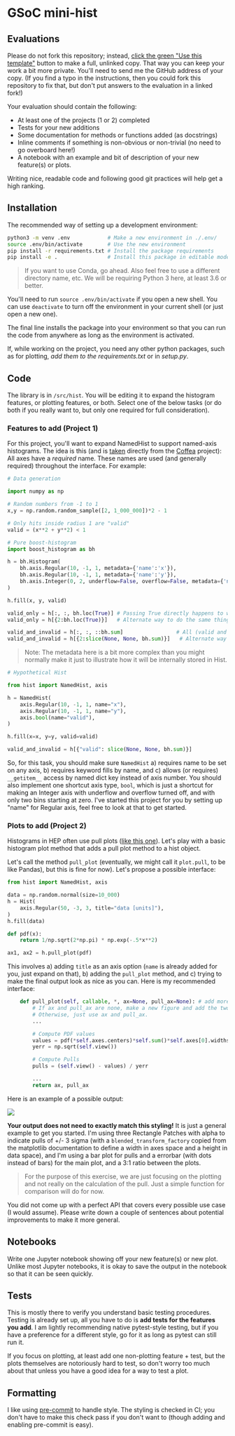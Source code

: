 # GSoC mini-hist

## Evaluations

Please do not fork this repository; instead, [click the green "Use this
template"](https://github.com/henryiii/mini_hist/generate) button to make a
full, unlinked copy. That way you can keep your work a bit more private. You'll
need to send me the GitHub address of your copy. (If you find a typo in the
instructions, then you could fork this repository to fix that, but don't put
answers to the evaluation in a linked fork!)

Your evaluation should contain the following:

* At least one of the projects (1 or 2) completed
* Tests for your new additions
* Some documentation for methods or functions added (as docstrings)
* Inline comments if something is non-obvious or non-trivial (no need to go
  overboard here!)
* A notebook with an example and bit of description of your new feature(s) or
  plots.

Writing nice, readable code and following good git practices will help get a
high ranking.

## Installation

The recommended way of setting up a development environment:

```bash
python3 -m venv .env            # Make a new environment in ./.env/
source .env/bin/activate        # Use the new environment
pip install -r requirements.txt # Install the package requirements
pip install -e .                # Install this package in editable mode
```

> If you want to use Conda, go ahead. Also feel free to use a different
directory name, etc. We will be requiring Python 3 here, at least 3.6 or
better.

You'll need to run `source .env/bin/activate` if you open a new shell. You can
use `deactivate` to turn off the environment in your current shell (or just
open a new one).

The final line installs the package into your environment so that you can run
the code from anywhere as long as the environment is activated.

If, while working on the project, you need any other python packages, such as
for plotting, *add them to the requirements.txt* or in *setup.py*.

## Code

The library is in `/src/hist`. You will be editing it to expand the histogram
features, or plotting features, or both. Select one of the below tasks (or do
both if you really want to, but only one required for full consideration).

### Features to add (Project 1)

For this project, you'll want to expand NamedHist to support named-axis
histograms. The idea is this (and is
[taken](https://github.com/CoffeaTeam/coffea/tree/master/coffea/hist) directly
from the [Coffea](https://github.com/CoffeaTeam/coffea) project): All axes have
a *required* name. These names are used (and generally required) throughout the
interface. For example:

```python
# Data generation

import numpy as np

# Random numbers from -1 to 1
x,y = np.random.random_sample([2, 1_000_000])*2 - 1

# Only hits inside radius 1 are "valid"
valid = (x**2 + y**2) < 1
```

```python
# Pure boost-histogram
import boost_histogram as bh

h = bh.Histogram(
    bh.axis.Regular(10, -1, 1, metadata={'name':'x'}),
    bh.axis.Regular(10, -1, 1, metadata={'name':'y'}),
    bh.axis.Integer(0, 2, underflow=False, overflow=False, metadata={'name':'valid'}),
)

h.fill(x, y, valid)

valid_only = h[:, :, bh.loc(True)] # Passing True directly happens to work here as well
valid_only = h[{2:bh.loc(True)}]   # Alternate way to do the same thing ### BROKEN in 0.6.2

valid_and_invalid = h[:, :, ::bh.sum]                 # All (valid and invalid)
valid_and_invalid = h[{2:slice(None, None, bh.sum)}]   # Alternate way to do the same thing
```

> Note: The metadata here is a bit more complex than you might normally make it
> just to illustrate how it will be internally stored in Hist.

```python
# Hypothetical Hist

from hist import NamedHist, axis

h = NamedHist(
    axis.Regular(10, -1, 1, name="x"),
    axis.Regular(10, -1, 1, name="y"),
    axis.bool(name="valid"),
)

h.fill(x=x, y=y, valid=valid)

valid_and_invalid = h[{"valid": slice(None, None, bh.sum)}]
```

So, for this task, you should make sure `NamedHist` a) requires name to be set on
any axis, b) requires keyword fills by name, and c) allows (or requires)
`__getitem__` access by named dict key instead of axis number. You should also
implement one shortcut axis type, `bool`, which is just a shortcut for making
an Integer axis with underflow and overflow turned off, and with only two bins
starting at zero. I've started this project for you by setting up "name" for
Regular axis, feel free to look at that to get started.


### Plots to add (Project 2)

Histograms in HEP often use pull plots ([like this
one](https://cds.cern.ch/record/1969801/files/Figure2a.png)). Let's play with a
basic histogram plot method that adds a pull plot method to a hist object.


Let's call the method `pull_plot` (eventually, we might call it `plot.pull`, to
be like Pandas), but this is fine for now). Let's propose a possible interface:

```python
from hist import NamedHist, axis

data = np.random.normal(size=10_000)
h = Hist(
    axis.Regular(50, -3, 3, title="data [units]"),
)
h.fill(data)

def pdf(x):
    return 1/np.sqrt(2*np.pi) * np.exp(-.5*x**2)

ax1, ax2 = h.pull_plot(pdf)
```

This involves a) adding `title` as an axis option (`name` is already added for
you, just expand on that), b) adding the `pull_plot` method, and c) trying to
make the final output look as nice as you can. Here is my recommended
interface:

```python
    def pull_plot(self, callable, *, ax=None, pull_ax=None): # add more formatting options here as needed!
        # If ax and pull_ax are none, make a new figure and add the two axes with the proper ratio between them.
        # Otherwise, just use ax and pull_ax.
        ...

        # Compute PDF values
        values = pdf(*self.axes.centers)*self.sum()*self.axes[0].widths
        yerr = np.sqrt(self.view())

        # Compute Pulls
        pulls = (self.view() - values) / yerr

        ...
        return ax, pull_ax
```

Here is an example of a possible output:

![](notebooks/plotexample.png)

**Your output does not need to exactly match this styling!** It is just a
general example to get you started. I'm using three Rectangle Patches with
alpha to indicate pulls of +/- 3 sigma (with a `blended_transform_factory`
copied from the matplotlib documentation to define a width in axes space and a
height in data space), and I'm using a bar plot for pulls and a errorbar (with
dots instead of bars) for the main plot, and a 3:1 ratio between the plots.

> For the purpose of this exercise, we are just focusing on the plotting and
> not really on the calculation of the pull. Just a simple function for
> comparison will do for now.

You did not come up with a perfect API that covers every possible use case (I
would assume). Please write down a couple of sentences about potential
improvements to make it more general.

## Notebooks

Write one Jupyter notebook showing off your new feature(s) or new plot. Unlike
most Jupyter notebooks, it is okay to save the output in the notebook so that it
can be seen quickly.

## Tests

This is mostly there to verify you understand basic testing procedures. Testing
is already set up, all you have to do is **add tests for the features you add**. I
am lightly recommending native pytest-style testing, but if you have a
preference for a different style, go for it as long as pytest can still run it.

If you focus on plotting, at least add one non-plotting feature + test, but the
plots themselves are notoriously hard to test, so don't worry too much about
that unless you have a good idea for a way to test a plot.

## Formatting

I like using [pre-commit](https://pre-commit.com) to handle style. The styling
is checked in CI; you don't have to make this check pass if you don't want to
(though adding and enabling pre-commit is easy).


